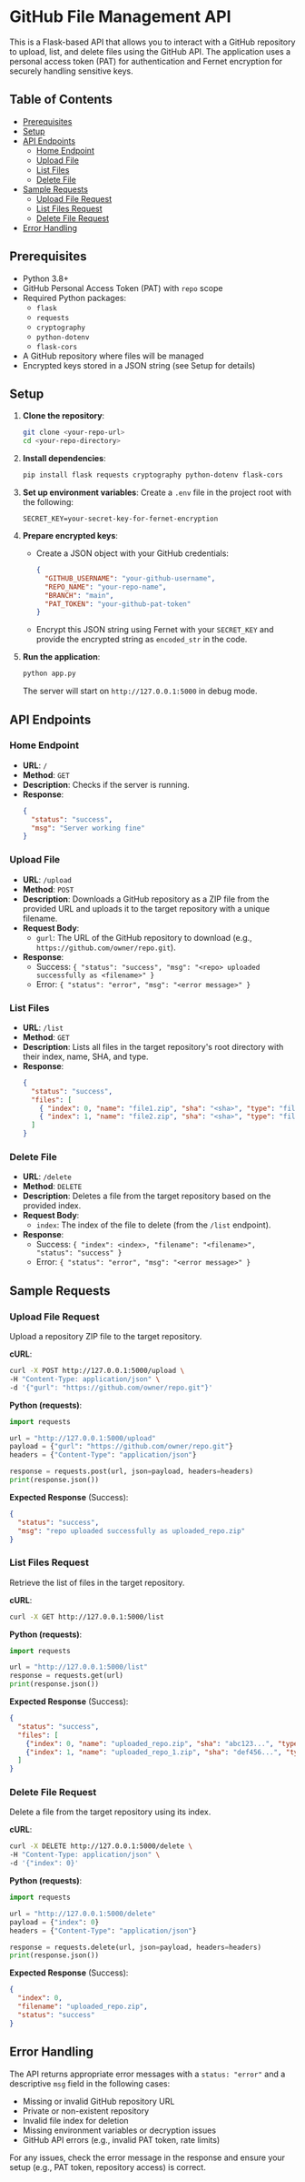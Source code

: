 # GitHub File Management API

This is a Flask-based API that allows you to interact with a GitHub repository to upload, list, and delete files using the GitHub API. The application uses a personal access token (PAT) for authentication and Fernet encryption for securely handling sensitive keys.

## Table of Contents
- [Prerequisites](#prerequisites)
- [Setup](#setup)
- [API Endpoints](#api-endpoints)
  - [Home Endpoint](#home-endpoint)
  - [Upload File](#upload-file)
  - [List Files](#list-files)
  - [Delete File](#delete-file)
- [Sample Requests](#sample-requests)
  - [Upload File Request](#upload-file-request)
  - [List Files Request](#list-files-request)
  - [Delete File Request](#delete-file-request)
- [Error Handling](#error-handling)

## Prerequisites
- Python 3.8+
- GitHub Personal Access Token (PAT) with `repo` scope
- Required Python packages:
  - `flask`
  - `requests`
  - `cryptography`
  - `python-dotenv`
  - `flask-cors`
- A GitHub repository where files will be managed
- Encrypted keys stored in a JSON string (see Setup for details)

## Setup
1. **Clone the repository**:
   ```bash
   git clone <your-repo-url>
   cd <your-repo-directory>
   ```

2. **Install dependencies**:
   ```bash
   pip install flask requests cryptography python-dotenv flask-cors
   ```

3. **Set up environment variables**:
   Create a `.env` file in the project root with the following:
   ```plaintext
   SECRET_KEY=your-secret-key-for-fernet-encryption
   ```

4. **Prepare encrypted keys**:
   - Create a JSON object with your GitHub credentials:
     ```json
     {
       "GITHUB_USERNAME": "your-github-username",
       "REPO_NAME": "your-repo-name",
       "BRANCH": "main",
       "PAT_TOKEN": "your-github-pat-token"
     }
     ```
   - Encrypt this JSON string using Fernet with your `SECRET_KEY` and provide the encrypted string as `encoded_str` in the code.

5. **Run the application**:
   ```bash
   python app.py
   ```
   The server will start on `http://127.0.0.1:5000` in debug mode.

## API Endpoints

### Home Endpoint
- **URL**: `/`
- **Method**: `GET`
- **Description**: Checks if the server is running.
- **Response**:
  ```json
  {
    "status": "success",
    "msg": "Server working fine"
  }
  ```

### Upload File
- **URL**: `/upload`
- **Method**: `POST`
- **Description**: Downloads a GitHub repository as a ZIP file from the provided URL and uploads it to the target repository with a unique filename.
- **Request Body**:
  - `gurl`: The URL of the GitHub repository to download (e.g., `https://github.com/owner/repo.git`).
- **Response**:
  - Success: `{ "status": "success", "msg": "<repo> uploaded successfully as <filename>" }`
  - Error: `{ "status": "error", "msg": "<error message>" }`

### List Files
- **URL**: `/list`
- **Method**: `GET`
- **Description**: Lists all files in the target repository's root directory with their index, name, SHA, and type.
- **Response**:
  ```json
  {
    "status": "success",
    "files": [
      { "index": 0, "name": "file1.zip", "sha": "<sha>", "type": "file" },
      { "index": 1, "name": "file2.zip", "sha": "<sha>", "type": "file" }
    ]
  }
  ```

### Delete File
- **URL**: `/delete`
- **Method**: `DELETE`
- **Description**: Deletes a file from the target repository based on the provided index.
- **Request Body**:
  - `index`: The index of the file to delete (from the `/list` endpoint).
- **Response**:
  - Success: `{ "index": <index>, "filename": "<filename>", "status": "success" }`
  - Error: `{ "status": "error", "msg": "<error message>" }`

## Sample Requests

### Upload File Request
Upload a repository ZIP file to the target repository.

**cURL**:
```bash
curl -X POST http://127.0.0.1:5000/upload \
-H "Content-Type: application/json" \
-d '{"gurl": "https://github.com/owner/repo.git"}'
```

**Python (requests)**:
```python
import requests

url = "http://127.0.0.1:5000/upload"
payload = {"gurl": "https://github.com/owner/repo.git"}
headers = {"Content-Type": "application/json"}

response = requests.post(url, json=payload, headers=headers)
print(response.json())
```

**Expected Response** (Success):
```json
{
  "status": "success",
  "msg": "repo uploaded successfully as uploaded_repo.zip"
}
```

### List Files Request
Retrieve the list of files in the target repository.

**cURL**:
```bash
curl -X GET http://127.0.0.1:5000/list
```

**Python (requests)**:
```python
import requests

url = "http://127.0.0.1:5000/list"
response = requests.get(url)
print(response.json())
```

**Expected Response** (Success):
```json
{
  "status": "success",
  "files": [
    {"index": 0, "name": "uploaded_repo.zip", "sha": "abc123...", "type": "file"},
    {"index": 1, "name": "uploaded_repo_1.zip", "sha": "def456...", "type": "file"}
  ]
}
```

### Delete File Request
Delete a file from the target repository using its index.

**cURL**:
```bash
curl -X DELETE http://127.0.0.1:5000/delete \
-H "Content-Type: application/json" \
-d '{"index": 0}'
```

**Python (requests)**:
```python
import requests

url = "http://127.0.0.1:5000/delete"
payload = {"index": 0}
headers = {"Content-Type": "application/json"}

response = requests.delete(url, json=payload, headers=headers)
print(response.json())
```

**Expected Response** (Success):
```json
{
  "index": 0,
  "filename": "uploaded_repo.zip",
  "status": "success"
}
```

## Error Handling
The API returns appropriate error messages with a `status: "error"` and a descriptive `msg` field in the following cases:
- Missing or invalid GitHub repository URL
- Private or non-existent repository
- Invalid file index for deletion
- Missing environment variables or decryption issues
- GitHub API errors (e.g., invalid PAT token, rate limits)

For any issues, check the error message in the response and ensure your setup (e.g., PAT token, repository access) is correct.